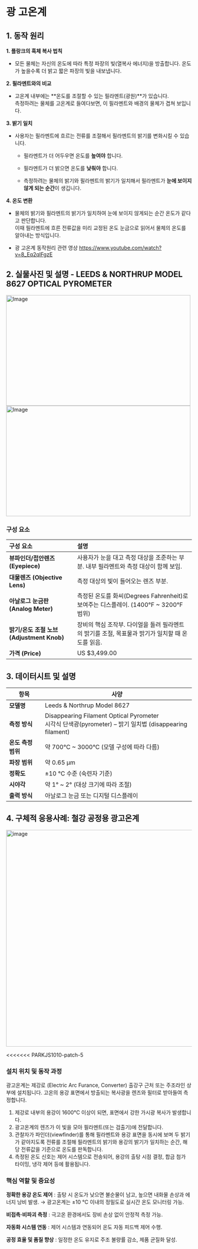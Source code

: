 # 광 고온계  
## 1. 동작 원리  
**1. 플랑크의 흑체 복사 법칙**  
- 모든 물체는 자신의 온도에 따라 특정 파장의 빛(열복사 에너지)을 방출합니다.
  온도가 높을수록 더 밝고 짧은 파장의 빛을 내보냅니다.  
  
**2. 필라멘트와의 비교**  
- 고온계 내부에는 **온도를 조절할 수 있는 필라멘트(광원)**가 있습니다.  
  측정하려는 물체를 고온계로 들여다보면, 이 필라멘트와 배경의 물체가 겹쳐 보입니다.  
  
**3. 밝기 일치**  
- 사용자는 필라멘트에 흐르는 전류를 조절해서 필라멘트의 밝기를 변화시킬 수 있습니다.  
  - 필라멘트가 더 어두우면 온도를 **높여야** 합니다.

  - 필라멘트가 더 밝으면 온도를 **낮춰야** 합니다.

  - 측정하려는 물체의 밝기와 필라멘트의 밝기가 일치해서 필라멘트가 **눈에 보이지 않게 되는 순간**이 생깁니다.  
  
**4. 온도 변환**
- 물체의 밝기와 필라멘트의 밝기가 일치하여 눈에 보이지 않게되는 순간 온도가 같다고 판단합니다.  
  이때 필라멘트에 흐른 전류값을 미리 교정된 온도 눈금으로 읽어서 물체의 온도를 알아내는 방식입니다.

- 광 고온계 동작원리 관련 영상 https://www.youtube.com/watch?v=8_Eq2qlFgzE

## 2. 실물사진 및 설명 - LEEDS & NORTHRUP MODEL 8627 OPTICAL PYROMETER
<img width="500" height="300" alt="Image" src="https://github.com/user-attachments/assets/d1879291-1d36-4439-9c92-0201129ad280" />
<img width="500" height="300" alt="Image" src="https://github.com/user-attachments/assets/b6d421cc-588b-4348-b953-f541c5546a9d" />  

### 구성 요소
| 구성 요소 | 설명 |
| :--- | :--- |
| **뷰파인더/접안렌즈 (Eyepiece)** | 사용자가 눈을 대고 측정 대상을 조준하는 부분. 내부 필라멘트와 측정 대상이 함께 보임. |
| **대물렌즈 (Objective Lens)** | 측정 대상의 빛이 들어오는 렌즈 부분. |
| **아날로그 눈금판 (Analog Meter)**| 측정된 온도를 화씨(Degrees Fahrenheit)로 보여주는 디스플레이. (1400°F ~ 3200°F 범위) |
| **밝기/온도 조절 노브 (Adjustment Knob)**| 장비의 핵심 조작부. 다이얼을 돌려 필라멘트의 밝기를 조절, 목표물과 밝기가 일치할 때 온도를 읽음. |
| **가격 (Price)** | US $3,499.00 |

## 3. 데이터시트 및 설명
| 항목 | 사양 |
|------|------|
| **모델명** | Leeds & Northrup Model 8627 |
| **측정 방식** | Disappearing Filament Optical Pyrometer <br> 시각식 단색광(pyrometer) – 밝기 일치법 (disappearing filament) |
| **온도 측정 범위** | 약 700°C ~ 3000°C (모델 구성에 따라 다름) |
| **파장 범위** | 약 0.65 μm |
| **정확도** | ±10 °C 수준 (숙련자 기준) |
| **시야각** | 약 1° ~ 2° (대상 크기에 따라 조절) |
| **출력 방식** | 아날로그 눈금 또는 디지털 디스플레이 |


## 4. 구체적 응용사례: 철강 공정용 광고온계
<img width="941" height="588" alt="image" src="https://github.com/user-attachments/assets/ccac8702-2876-4f47-8203-55f0a783b8dc" />

<<<<<<< PARKJS1010-patch-5





### 설치 위치 및 동작 과정
광고온계는 제강로 (Electric Arc Furance, Converter) 출강구 근처 또는 주조라인 상부에 설치됩니다. 
고온의 용강 표면에서 방출되는 복사광을 렌즈와 필터로 받아들여 측정합니다.  

1.  제강로 내부의 용강이 1600°C 이상이 되면, 표면에서 강한 가시광 복사가 발생합니다.
2.  광고온계의 렌즈가 이 빛을 모아 필라멘트(또는 검출기)에 전달합니다.
3.  관찰자가 파인더(viewfinder)를 통해 필라멘트와 용강 표면을 동시에 보며 두 밝기가 같아지도록 전류를 조절해
필라멘트의 밝기와 용강의 밝기가 일치하는 순간, 해당 전류값을 기준으로 온도를 판독합니다.
4.  측정된 온도 신호는 제어 시스템으로 전송되어, 용강의 출탕 시점 결정, 합금 첨가 타이밍, 냉각 제어 등에 활용됩니다.



### 핵심 역할 및 중요성
**정확한 용강 온도 제어** : 
출탕 시 온도가 낮으면 불순물이 남고, 높으면 내화물 손상과 에너지 낭비 발생.
→ 광고온계는 ±10 °C 이내의 정밀도로 실시간 온도 모니터링 가능.

**비접촉·비파괴 측정** : 
극고온 환경에서도 장비 손상 없이 안정적 측정 가능.

**자동화 시스템 연동** : 
제어 시스템과 연동되어 온도 자동 피드백 제어 수행.

**공정 효율 및 품질 향상** : 
일정한 온도 유지로 주조 불량률 감소, 제품 균질화 달성.
